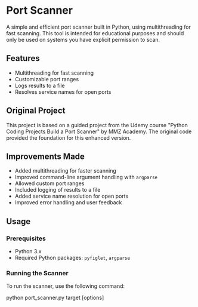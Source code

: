 # Port Scanner

A simple and efficient port scanner built in Python, using multithreading for fast scanning. This tool is intended for educational purposes and should only be used on systems you have explicit permission to scan.

## Features
- Multithreading for fast scanning
- Customizable port ranges
- Logs results to a file
- Resolves service names for open ports

## Original Project
This project is based on a guided project from the Udemy course "Python Coding Projects Build a Port Scanner" by MMZ Academy. The original code provided the foundation for this enhanced version.

## Improvements Made
- Added multithreading for faster scanning
- Improved command-line argument handling with `argparse`
- Allowed custom port ranges
- Included logging of results to a file
- Added service name resolution for open ports
- Improved error handling and user feedback

## Usage

### Prerequisites
- Python 3.x
- Required Python packages: `pyfiglet`, `argparse`

### Running the Scanner
To run the scanner, use the following command:

python port_scanner.py target [options]


